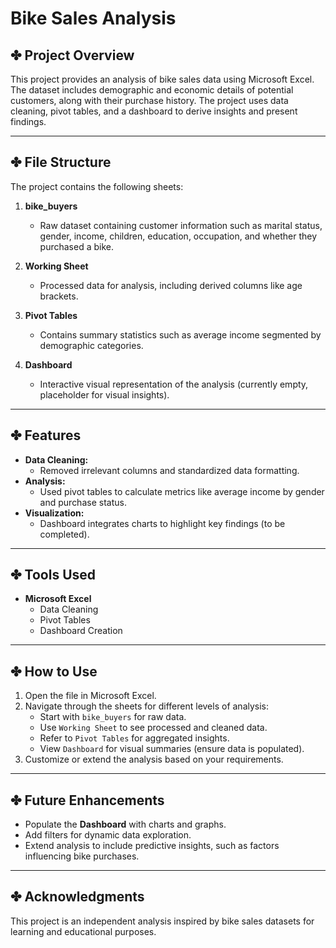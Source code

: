 # Bike Sales Analysis

## ✤ Project Overview
This project provides an analysis of bike sales data using Microsoft Excel. The dataset includes demographic and economic details of potential customers, along with their purchase history. The project uses data cleaning, pivot tables, and a dashboard to derive insights and present findings.

---

## ✤ File Structure
The project contains the following sheets:

1. **bike_buyers**  
   - Raw dataset containing customer information such as marital status, gender, income, children, education, occupation, and whether they purchased a bike.

2. **Working Sheet**  
   - Processed data for analysis, including derived columns like age brackets.

3. **Pivot Tables**  
   - Contains summary statistics such as average income segmented by demographic categories.

4. **Dashboard**  
   - Interactive visual representation of the analysis (currently empty, placeholder for visual insights).

---

## ✤ Features
- **Data Cleaning:** 
  - Removed irrelevant columns and standardized data formatting.
- **Analysis:**
  - Used pivot tables to calculate metrics like average income by gender and purchase status.
- **Visualization:** 
  - Dashboard integrates charts to highlight key findings (to be completed).

---

##  ✤ Tools Used
- **Microsoft Excel**
  - Data Cleaning
  - Pivot Tables
  - Dashboard Creation

---

##  ✤ How to Use
1. Open the file in Microsoft Excel.
2. Navigate through the sheets for different levels of analysis:
   - Start with `bike_buyers` for raw data.
   - Use `Working Sheet` to see processed and cleaned data.
   - Refer to `Pivot Tables` for aggregated insights.
   - View `Dashboard` for visual summaries (ensure data is populated).
3. Customize or extend the analysis based on your requirements.

---

##  ✤ Future Enhancements
- Populate the **Dashboard** with charts and graphs.
- Add filters for dynamic data exploration.
- Extend analysis to include predictive insights, such as factors influencing bike purchases.

---

## ✤ Acknowledgments
This project is an independent analysis inspired by bike sales datasets for learning and educational purposes.
